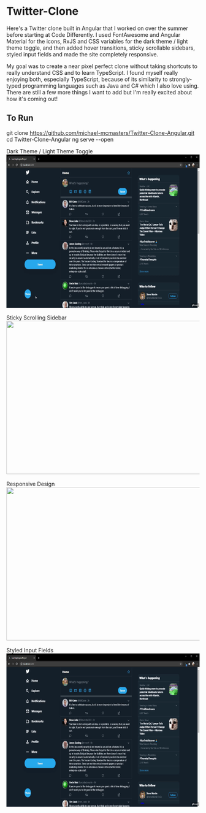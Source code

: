# Twitter-Clone

Here's a Twitter clone built in Angular that I worked on over the summer before starting at Code Differently. I used FontAwesome and Angular Material for the icons, RxJS and CSS variables for the dark theme / light theme toggle, and then added hover transitions, sticky scrollable sidebars, styled input fields and made the site completely responsive.

My goal was to create a near pixel perfect clone without taking shortcuts to really understand CSS and to learn TypeScript. I found myself really enjoying both, especially TypeScript, because of its similarity to strongly-typed programming languages such as Java and C# which I also love using. There are still a few more things I want to add but I'm really excited about how it's coming out!

## To Run
git clone https://github.com/michael-mcmasters/Twitter-Clone-Angular.git
cd Twitter-Clone-Angular
ng serve --open

Dark Theme / Light Theme Toggle  
<img src="/src/assets/gifs/colorthemetoggle.gif" width="700" height="400" />

Sticky Scrolling Sidebar  
<img src="/src/assets/gifs/scrolling.gif" width="700" height="400" />

Responsive Design  
<img src="/src/assets/gifs/responsive.gif" width="700" height="400" />

Styled Input Fields  
<img src="/src/assets/gifs/styled-input.gif" width="700" height="400" />
